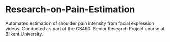 # Research-on-Pain-Estimation
Automated estimation of shoulder pain intensity from facial expression videos. Conducted as part of the CS490: Senior Research Project course at Bilkent University.

